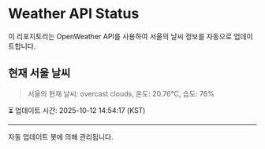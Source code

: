 
# Weather API Status

이 리포지토리는 OpenWeather API를 사용하여 서울의 날씨 정보를 자동으로 업데이트합니다.

## 현재 서울 날씨
> 서울의 현재 날씨: overcast clouds, 온도: 20.76°C, 습도: 76%

⏳ 업데이트 시간: 2025-10-12 14:54:17 (KST)

---
자동 업데이트 봇에 의해 관리됩니다.
